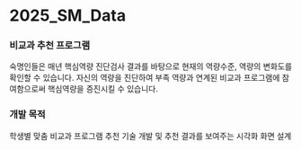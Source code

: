 # 2025_SM_Data

### 비교과 추천 프로그램

숙명인들은 매년 핵심역량 진단검사 결과를 바탕으로 현재의 역량수준, 역량의 변화도를 확인할 수 있습니다. 자신의 역량을 진단하여 부족 역량과 연계된 비교과 프로그램에 참여함으로써 핵심역량을 증진시킬 수 있습니다.

### 개발 목적

학생별 맞춤 비교과 프로그램 추천 기술 개발 및 추천 결과를 보여주는 시각화 화면 설계
